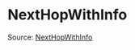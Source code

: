 # NextHopWithInfo

Source: [NextHopWithInfo](../../../csrc/scheduler/tools/maxinfo_propagator.h#L108)
